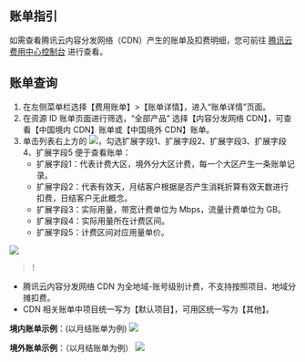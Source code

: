 ## 账单指引

如需查看腾讯云内容分发网络（CDN）产生的账单及扣费明细，您可前往 [腾讯云费用中心控制台](https://console.cloud.tencent.com/expense/bill/overview) 进行查看。

## 账单查询
1. 在左侧菜单栏选择【费用账单】>【账单详情】，进入“账单详情”页面。
2. 在资源 ID 账单页面进行筛选，“全部产品” 选择【内容分发网络 CDN】，可查看【中国境内 CDN】账单或【中国境外 CDN】账单。
3. 单击列表右上方的 <img src="https://main.qcloudimg.com/raw/ac0017352a3e09dd78180ef550f879f3.png"  style="margin:0;">，勾选扩展字段1、扩展字段2、扩展字段3、扩展字段4、扩展字段5 便于查看账单： 
	- 扩展字段1：代表计费大区，境外分大区计费，每一个大区产生一条账单记录。
	- 扩展字段2：代表有效天，月结客户根据是否产生消耗折算有效天数进行扣费，日结客户无此概念。
	- 扩展字段3：实际用量，带宽计费单位为 Mbps，流量计费单位为 GB。
	- 扩展字段4：实际用量所在计费区间。
	- 扩展字段5：计费区间对应用量单价。
	
![](https://main.qcloudimg.com/raw/09471015ec727b8eedea366abe9c6639.png)
>!
- 腾讯云内容分发网络 CDN 为全地域-账号级别计费，不支持按照项目、地域分摊扣费。
- CDN 相关账单中项目统一写为【默认项目】，可用区统一写为【其他】。

**境内账单示例**：(以月结账单为例)
![](https://main.qcloudimg.com/raw/724c8ca45afb8ca4c2e7740db08423a5.png)

**境外账单示例**：（以月结账单为例）
![](https://main.qcloudimg.com/raw/04a5a2a85c9b5e8623b15c42b9388912.png)

 





